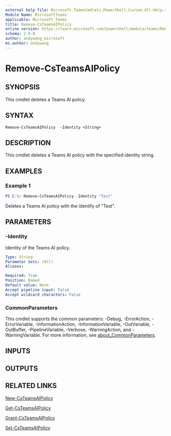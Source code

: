 ```yaml
---
external help file: Microsoft.TeamsCmdlets.PowerShell.Custom.dll-Help.xml
Module Name: MicrosoftTeams
applicable: Microsoft Teams
title: Remove-CsTeamsAIPolicy
online version: https://learn.microsoft.com/powershell/module/teams/Remove-CsTeamsAIPolicy
schema: 2.0.0
author: andywang_microsoft
ms.author: andywang
---
```


# Remove-CsTeamsAIPolicy

## SYNOPSIS

This cmdlet deletes a Teams AI policy.

## SYNTAX

```
Remove-CsTeamsAIPolicy  -Identity <String>
```

## DESCRIPTION

This cmdlet deletes a Teams AI policy with the specified identity string.

## EXAMPLES

### Example 1
```powershell
PS C:\> Remove-CsTeamsAIPolicy -Identity "Test"
```

Deletes a Teams AI policy with the identify of "Test".

## PARAMETERS

### -Identity
Identity of the Teams AI policy.

```yaml
Type: String
Parameter Sets: (All)
Aliases:

Required: True
Position: Named
Default value: None
Accept pipeline input: False
Accept wildcard characters: False
```

### CommonParameters
This cmdlet supports the common parameters: -Debug, -ErrorAction, -ErrorVariable, -InformationAction, -InformationVariable, -OutVariable, -OutBuffer, -PipelineVariable, -Verbose, -WarningAction, and -WarningVariable. For more information, see [about_CommonParameters](https://go.microsoft.com/fwlink/?LinkID=113216).

## INPUTS

## OUTPUTS

## RELATED LINKS

[New-CsTeamsAIPolicy](New-CsTeamsAIPolicy.md)

[Get-CsTeamsAIPolicy](Get-CsTeamsAIPolicy.yml)

[Grant-CsTeamsAIPolicy](Grant-CsTeamsAIPolicy.yml)

[Set-CsTeamsAIPolicy](Set-CsTeamsAIPolicy.yml)
